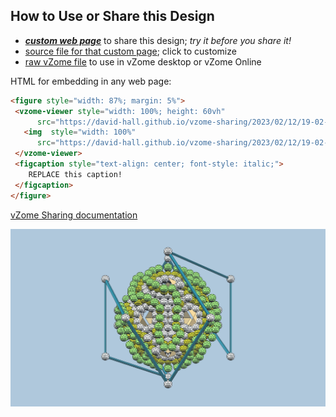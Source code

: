 
## How to Use or Share this Design

 - [***custom web page***][post] to share this design; *try it before you share it!*
 - [source file for that custom page][source]; click to customize
 - [raw vZome file][raw] to use in vZome desktop or vZome Online
 
 HTML for embedding in any web page:
 ```html
<figure style="width: 87%; margin: 5%">
  <vzome-viewer style="width: 100%; height: 60vh"
       src="https://david-hall.github.io/vzome-sharing/2023/02/12/19-02-02-Hamiltonian-path-on-icosa-from-YouTube/Hamiltonian-path-on-icosa-from-YouTube.vZome" >
    <img  style="width: 100%"
       src="https://david-hall.github.io/vzome-sharing/2023/02/12/19-02-02-Hamiltonian-path-on-icosa-from-YouTube/Hamiltonian-path-on-icosa-from-YouTube.png" >
  </vzome-viewer>
  <figcaption style="text-align: center; font-style: italic;">
     REPLACE this caption!
  </figcaption>
</figure>
 ```

[vZome Sharing documentation](https://vzome.github.io/vzome/sharing.html#how-it-works)

![Image](<Hamiltonian-path-on-icosa-from-YouTube.png>)


[post]: <https://david-hall.github.io/vzome-sharing/2023/02/12/Hamiltonian-path-on-icosa-from-YouTube-19-02-02.html>
[source]: <https://github.com/david-hall/vzome-sharing/edit/main/_posts/2023-02-12-Hamiltonian-path-on-icosa-from-YouTube-19-02-02.md>
[raw]: <https://raw.githubusercontent.com/david-hall/vzome-sharing/main/2023/02/12/19-02-02-Hamiltonian-path-on-icosa-from-YouTube/Hamiltonian-path-on-icosa-from-YouTube.vZome>